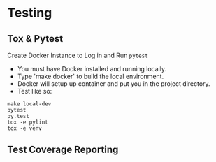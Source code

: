 # Testing

## Tox & Pytest

Create Docker Instance to Log in and Run `pytest`

- You must have Docker installed and running locally.
- Type 'make docker' to build the local environment.
- Docker will setup up container and put you in the project directory.
- Test like so:

```fish
make local-dev
pytest
py.test
tox -e pylint
tox -e venv
```

## Test Coverage Reporting
